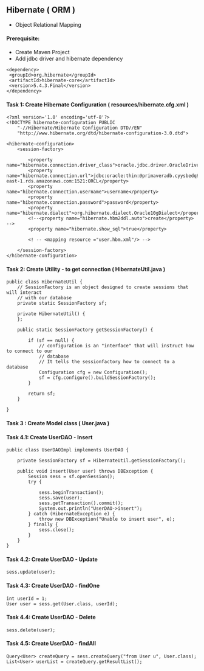 ## Hibernate ( ORM )

* Object Relational Mapping

#### Prerequisite:
* Create Maven Project
* Add jdbc driver and hibernate dependency
```
<dependency>
 <groupId>org.hibernate</groupId>
 <artifactId>hibernate-core</artifactId>
 <version>5.4.3.Final</version>
</dependency>
```

#### Task 1: Create Hibernate Configuration ( resources/hibernate.cfg.xml )
```
<?xml version='1.0' encoding='utf-8'?>
<!DOCTYPE hibernate-configuration PUBLIC
    "-//Hibernate/Hibernate Configuration DTD//EN"
    "http://www.hibernate.org/dtd/hibernate-configuration-3.0.dtd">

<hibernate-configuration>
	<session-factory>

		<property name="hibernate.connection.driver_class">oracle.jdbc.driver.OracleDriver</property>
		<property name="hibernate.connection.url">jdbc:oracle:thin:@primaveradb.cyysbedq8cqc.us-east-1.rds.amazonaws.com:1521:ORCL</property>
		<property name="hibernate.connection.username">username</property>
		<property name="hibernate.connection.password">password</property>
		<property name="hibernate.dialect">org.hibernate.dialect.Oracle10gDialect</property>
		<!--<property name="hibernate.hbm2ddl.auto">create</property> -->
		<property name="hibernate.show_sql">true</property>
		
		<! -- <mapping resource ="user.hbm.xml"/> -->
		
	</session-factory>
</hibernate-configuration>
```

#### Task 2: Create Utility - to get connection ( HibernateUtil.java )
```
public class HibernateUtil {
	// SessionFactory is an object designed to create sessions that will interact
	// with our database
	private static SessionFactory sf;

	private HibernateUtil() {
	};

	public static SessionFactory getSessionFactory() {

		if (sf == null) {
			// configuration is an "interface" that will instruct how to connect to our
			// database
			// It tells the sessionfactory how to connect to a database
			Configuration cfg = new Configuration();
			sf = cfg.configure().buildSessionFactory();
		}

		return sf;
	}

}
```

#### Task 3 : Create Model class ( User.java )

#### Task 4.1: Create UserDAO - Insert
```
public class UserDAOImpl implements UserDAO {

	private SessionFactory sf = HibernateUtil.getSessionFactory();

	public void insert(User user) throws DBException {
		Session sess = sf.openSession();
		try {

			sess.beginTransaction();
			sess.save(user);
			sess.getTransaction().commit();
			System.out.println("UserDAO->insert");
		} catch (HibernateException e) {
			throw new DBException("Unable to insert user", e);
		} finally {
			sess.close();
		}
	}
}
```
#### Task 4.2: Create UserDAO - Update
```
sess.update(user);
```
#### Task 4.3: Create UserDAO - findOne
```
int userId = 1;
User user = sess.get(User.class, userId);
```
#### Task 4.4: Create UserDAO - Delete
```
sess.delete(user);
```
#### Task 4.5: Create UserDAO - findAll
```
Query<User> createQuery = sess.createQuery("from User u", User.class);
List<User> userList = createQuery.getResultList();
```



